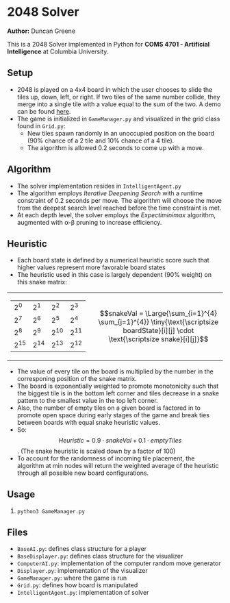# 2048 Solver
**Author:** Duncan Greene

This is a 2048 Solver implemented in Python for **COMS 4701 - Artificial Intelligence** at Columbia University.

## Setup
- 2048 is played on a 4x4 board in which the user chooses to slide the tiles up, down, left, or right. If two tiles of the same number collide, they merge into a single tile with a value equal to the sum of the two. A demo can be found [here](https://play2048.co/).
- The game is initialized in `GameManager.py` and visualized in the grid class found in `Grid.py`:
  - New tiles spawn randomly in an unoccupied position on the board (90% chance of a 2 tile and 10% chance of a 4 tile).
  - The algorithm is allowed 0.2 seconds to come up with a move.

## Algorithm
- The solver implementation resides in `IntelligentAgent.py`
- The algorithm employs *Iterative Deepening Search* with a runtime constraint of 0.2 seconds per move. The algorithm will choose the move from the deepest search level reached before the time constraint is met.
- At each depth level, the solver employs the *Expectiminimax* algorithm, augmented with &alpha;-&beta; pruning to increase efficiency.

## Heuristic
- Each board state is defined by a numerical heuristic score such that higher values represent more favorable board states
- The heuristic used in this case is largely dependent (90% weight) on this snake matrix:

<div align="center">
<table>
  <tr>
    <td>
      <table>
        <tr>
          <td>2<sup>0</sup></td>
          <td>2<sup>1</sup></td>
          <td>2<sup>2</sup></td>
          <td>2<sup>3</sup></td>
        </tr>
        <tr>
          <td>2<sup>7</sup></td>
          <td>2<sup>6</sup></td>
          <td>2<sup>5</sup></td>
          <td>2<sup>4</sup></td>
        </tr>
        <tr>
          <td>2<sup>8</sup></td>
          <td>2<sup>9</sup></td>
          <td>2<sup>10</sup></td>
          <td>2<sup>11</sup></td>
        </tr>
        <tr>
          <td>2<sup>15</sup></td>
          <td>2<sup>14</sup></td>
          <td>2<sup>13</sup></td>
          <td>2<sup>12</sup></td>
        </tr>
      </table>
    </td>
    <td style="padding-left: 20px; text-align: center;">
      $$snakeVal = \Large{\sum_{i=1}^{4} \sum_{j=1}^{4}} \tiny{\text{\scriptsize boardState}[i][j] \cdot \text{\scriptsize snake}[i][j]}$$
    </td>
  </tr>
</table>
</div>

- The value of every tile on the board is multiplied by the number in the corresponing position of the snake matrix.
- The board is exponentially weighted to promote monotonicity such that the biggest tile is in the bottom left corner and tiles decrease in a snake pattern to the smallest value in the top left corner.
- Also, the number of empty tiles on a given board is factored in to promote open space during early stages of the game and break ties between boards with equal snake heuristic values.
- So: $$Heuristic = 0.9 \cdot snakeVal + 0.1 \cdot emptyTiles$$. (The snake heuristic is scaled down by a factor of 100)
- To account for the randomness of incoming tile placement, the algorithm at min nodes will return the weighted average of the heuristic through all possible new board configurations.
## Usage
1. `python3 GameManager.py`
## Files
- `BaseAI.py`: defines class structure for a player
- `BaseDisplayer.py`: defines class structure for the visualizer
- `ComputerAI.py`: implementation of the computer random move generator
- `Displayer.py`: implementation of the visualizer
- `GameManager.py`: where the game is run
- `Grid.py`: defines how board is manipulated
- `IntelligentAgent.py`: implementation of solver
